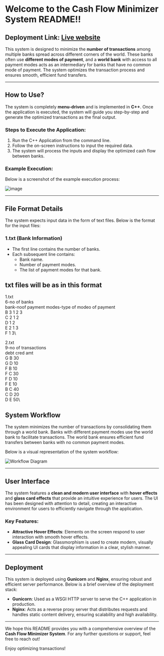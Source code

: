 
# Welcome to the **Cash Flow Minimizer System** README!!

## **Deployment Link**: [Live website](http://13.127.192.36/)

This system is designed to minimize the **number of transactions** among multiple banks spread across different corners of the world. These banks often use **different modes of payment**, and a **world bank** with access to all payment modes acts as an intermediary for banks that have no common mode of payment. The system optimizes the transaction process and ensures smooth, efficient fund transfers.

---

## **How to Use?**

The system is completely **menu-driven** and is implemented in **C++**. Once the application is executed, the system will guide you step-by-step and generate the optimized transactions as the final output.

### **Steps to Execute the Application**:
1. Run the C++ Application from the command line.
2. Follow the on-screen instructions to input the required data.
3. The system will process the inputs and display the optimized cash flow between banks.

### **Example Execution**:

Below is a screenshot of the example execution process:

![image](https://user-images.githubusercontent.com/54183085/110011598-a33f9280-7d45-11eb-9499-a2868924cefd.png)

---

## **File Format Details**

The system expects input data in the form of text files. Below is the format for the input files:

### **1.txt** (Bank Information)

- The first line contains the number of banks.
- Each subsequent line contains:
  - Bank name.
  - Number of payment modes.
  - The list of payment modes for that bank.

## txt files will be as in this format
1.txt\
6-no of banks\
bank-noof payment modes-type of modeo of payment\
B 3 1 2 3\
C 2 1 2\
D 1 2\
E 2 1 3\
F 1 3\

2.txt\
9-no of transactions\
debt cred amt\
G B 30\
G D 10\
F B 10\
F C 30\
F D 10\
F E 10\
B C 40\
C D 20\
D E 50\

## **System Workflow**

The system minimizes the number of transactions by consolidating them through a world bank. Banks with different payment modes use the world bank to facilitate transactions. The world bank ensures efficient fund transfers between banks with no common payment modes.

Below is a visual representation of the system workflow:

![Workflow Diagram](https://github.com/user-attachments/assets/401e5dce-82da-429e-b5ba-51c8685ad7cc)

---

## **User Interface**

The system features a **clean and modern user interface** with **hover effects** and **glass card effects** that provide an intuitive experience for users. The UI has been designed with attention to detail, creating an interactive environment for users to efficiently navigate through the application.

### **Key Features**:
- **Attractive Hover Effects**: Elements on the screen respond to user interaction with smooth hover effects.
- **Glass Card Design**: Glassmorphism is used to create modern, visually appealing UI cards that display information in a clear, stylish manner.

---

## **Deployment**

This system is deployed using **Gunicorn** and **Nginx**, ensuring robust and efficient server performance. Below is a brief overview of the deployment stack:

- **Gunicorn**: Used as a WSGI HTTP server to serve the C++ application in production.
- **Nginx**: Acts as a reverse proxy server that distributes requests and handles static content delivery, ensuring scalability and high availability.

---

We hope this README provides you with a comprehensive overview of the **Cash Flow Minimizer System**. For any further questions or support, feel free to reach out!

Enjoy optimizing transactions!
